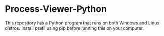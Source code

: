 # Process-Viewer-Python

This repository has a Python program that runs on both Windows and Linux distros. Install psutil using pip before running this on your computer.
